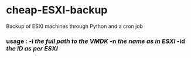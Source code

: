 # cheap-ESXI-backup
Backup of ESXI machines through Python and a cron job

### usage : -i *the full path to the VMDK* -n *the name as in ESXI* -id *the ID as per ESXI* ###
